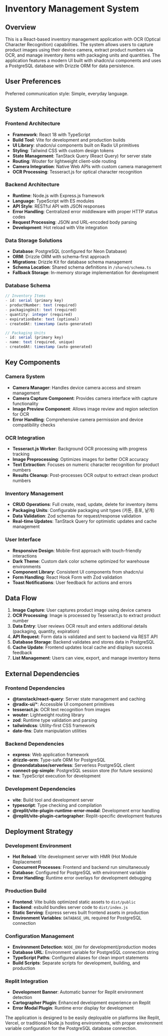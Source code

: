 # Inventory Management System

## Overview

This is a React-based inventory management application with OCR (Optical Character Recognition) capabilities. The system allows users to capture product images using their device camera, extract product numbers via OCR, and manage inventory items with packaging units and quantities. The application features a modern UI built with shadcn/ui components and uses a PostgreSQL database with Drizzle ORM for data persistence.

## User Preferences

Preferred communication style: Simple, everyday language.

## System Architecture

### Frontend Architecture
- **Framework**: React 18 with TypeScript
- **Build Tool**: Vite for development and production builds
- **UI Library**: shadcn/ui components built on Radix UI primitives
- **Styling**: Tailwind CSS with custom design tokens
- **State Management**: TanStack Query (React Query) for server state
- **Routing**: Wouter for lightweight client-side routing
- **Camera Integration**: Native Web APIs with custom camera management
- **OCR Processing**: Tesseract.js for optical character recognition

### Backend Architecture
- **Runtime**: Node.js with Express.js framework
- **Language**: TypeScript with ES modules
- **API Style**: RESTful API with JSON responses
- **Error Handling**: Centralized error middleware with proper HTTP status codes
- **Request Processing**: JSON and URL-encoded body parsing
- **Development**: Hot reload with Vite integration

### Data Storage Solutions
- **Database**: PostgreSQL (configured for Neon Database)
- **ORM**: Drizzle ORM with schema-first approach
- **Migrations**: Drizzle Kit for database schema management
- **Schema Location**: Shared schema definitions in `/shared/schema.ts`
- **Fallback Storage**: In-memory storage implementation for development

### Database Schema
```typescript
// Inventory Items
- id: serial (primary key)
- productNumber: text (required)
- packagingUnit: text (required)
- quantity: integer (required)
- expirationDate: text (optional)
- createdAt: timestamp (auto-generated)

// Packaging Units
- id: serial (primary key)
- name: text (required, unique)
- createdAt: timestamp (auto-generated)
```

## Key Components

### Camera System
- **Camera Manager**: Handles device camera access and stream management
- **Camera Capture Component**: Provides camera interface with capture functionality
- **Image Preview Component**: Allows image review and region selection for OCR
- **Error Handling**: Comprehensive camera permission and device compatibility checks

### OCR Integration
- **Tesseract.js Worker**: Background OCR processing with progress tracking
- **Image Preprocessing**: Optimizes images for better OCR accuracy
- **Text Extraction**: Focuses on numeric character recognition for product numbers
- **Results Cleanup**: Post-processes OCR output to extract clean product numbers

### Inventory Management
- **CRUD Operations**: Full create, read, update, delete for inventory items
- **Packaging Units**: Configurable packaging unit types (카톤, 중포, 낱개)
- **Data Validation**: Zod schemas for request/response validation
- **Real-time Updates**: TanStack Query for optimistic updates and cache management

### User Interface
- **Responsive Design**: Mobile-first approach with touch-friendly interactions
- **Dark Theme**: Custom dark color scheme optimized for warehouse environments
- **Component Library**: Consistent UI components from shadcn/ui
- **Form Handling**: React Hook Form with Zod validation
- **Toast Notifications**: User feedback for actions and errors

## Data Flow

1. **Image Capture**: User captures product image using device camera
2. **OCR Processing**: Image is processed by Tesseract.js to extract product number
3. **Data Entry**: User reviews OCR result and enters additional details (packaging, quantity, expiration)
4. **API Request**: Form data is validated and sent to backend via REST API
5. **Database Storage**: Backend validates and stores data in PostgreSQL
6. **Cache Update**: Frontend updates local cache and displays success feedback
7. **List Management**: Users can view, export, and manage inventory items

## External Dependencies

### Frontend Dependencies
- **@tanstack/react-query**: Server state management and caching
- **@radix-ui/***: Accessible UI component primitives
- **tesseract.js**: OCR text recognition from images
- **wouter**: Lightweight routing library
- **zod**: Runtime type validation and parsing
- **tailwindcss**: Utility-first CSS framework
- **date-fns**: Date manipulation utilities

### Backend Dependencies
- **express**: Web application framework
- **drizzle-orm**: Type-safe ORM for PostgreSQL
- **@neondatabase/serverless**: Serverless PostgreSQL client
- **connect-pg-simple**: PostgreSQL session store (for future sessions)
- **tsx**: TypeScript execution for development

### Development Dependencies
- **vite**: Build tool and development server
- **typescript**: Type checking and compilation
- **@replit/vite-plugin-runtime-error-modal**: Development error handling
- **@replit/vite-plugin-cartographer**: Replit-specific development features

## Deployment Strategy

### Development Environment
- **Hot Reload**: Vite development server with HMR (Hot Module Replacement)
- **Concurrent Processes**: Frontend and backend run simultaneously
- **Database**: Configured for PostgreSQL with environment variable
- **Error Handling**: Runtime error overlays for development debugging

### Production Build
- **Frontend**: Vite builds optimized static assets to `dist/public`
- **Backend**: esbuild bundles server code to `dist/index.js`
- **Static Serving**: Express serves built frontend assets in production
- **Environment Variables**: `DATABASE_URL` required for PostgreSQL connection

### Configuration Management
- **Environment Detection**: `NODE_ENV` for development/production modes
- **Database URL**: Environment variable for PostgreSQL connection string
- **TypeScript Paths**: Configured aliases for clean import statements
- **Build Scripts**: Separate scripts for development, building, and production

### Replit Integration
- **Development Banner**: Automatic banner for Replit environment detection
- **Cartographer Plugin**: Enhanced development experience on Replit
- **Error Modal Plugin**: Runtime error display for development

The application is designed to be easily deployable on platforms like Replit, Vercel, or traditional Node.js hosting environments, with proper environment variable configuration for the PostgreSQL database connection.